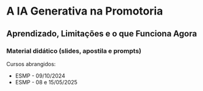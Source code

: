 # A IA Generativa na Promotoria
## Aprendizado, Limitações e o que Funciona Agora


### Material didático (slides, apostila e prompts)
Cursos abrangidos:
- ESMP - 09/10/2024
- ESMP - 08 e 15/05/2025
